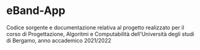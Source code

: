 # eBand-App
Codice sorgente e documentazione relativa al progetto realizzato per il corso di Progettazione, Algoritmi e Computabilità dell'Università degli studi di Bergamo, anno accademico 2021/2022
